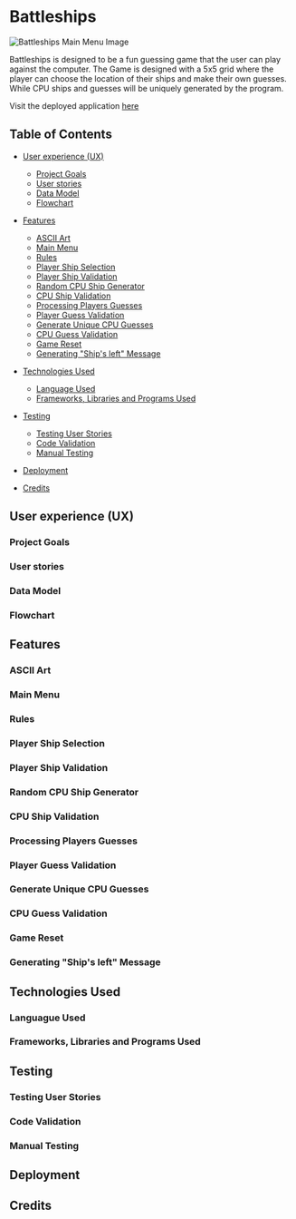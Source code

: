 # Battleships

![Battleships Main Menu Image](../Battleships/images/main_menu_img.png)

Battleships is designed to be a fun guessing game that the user can play against the computer.
The Game is designed with a 5x5 grid where the player can choose the location of their ships and make their own guesses.
While CPU ships and guesses will be uniquely generated by the program.

Visit the deployed application [here](https://battle-ships-project-65d0afe8ea39.herokuapp.com/)

## Table of Contents
- [User experience (UX)](#user-experience-ux)
    - [Project Goals](#project-goals)
    - [User stories](#user-stories)
    - [Data Model](#data-model)
    - [Flowchart](#flowchart)

- [Features](#features)
    - [ASCII Art](#ascii-art)
    - [Main Menu](#main-menu)
    - [Rules](#rules)
    - [Player Ship Selection](#player-ship-selection)
    - [Player Ship Validation](#player-ship-validation)
    - [Random CPU Ship Generator](#random-cpu-ship-generator)
    - [CPU Ship Validation](#cpu-ship-validation)
    - [Processing Players Guesses](#processing-players-guesses)
    - [Player Guess Validation](#player-guess-validation)
    - [Generate Unique CPU Guesses](#generate-unique-cpu-guesses)
    - [CPU Guess Validation](#cpu-guess-validation)
    - [Game Reset](#game-reset)
    - [Generating "Ship's left" Message](#generating-ships-left-message)

- [Technologies Used](#technologies-used)
    - [Language Used](#language-used)
    - [Frameworks, Libraries and Programs Used](#frameworks-libraries-and-programs-used)

- [Testing](#testing)
    - [Testing User Stories](#testing-user-stories)
    - [Code Validation](#code-validation)
    - [Manual Testing](#manual-testing)

- [Deployment](#deployment)

- [Credits](#credits)


## User experience (UX)

### Project Goals

### User stories

### Data Model

### Flowchart

## Features

### ASCII Art

### Main Menu

### Rules

### Player Ship Selection

### Player Ship Validation

### Random CPU Ship Generator

### CPU Ship Validation

### Processing Players Guesses

### Player Guess Validation

### Generate Unique CPU Guesses

### CPU Guess Validation

### Game Reset

### Generating "Ship's left" Message

## Technologies Used

### Languague Used

### Frameworks, Libraries and Programs Used

## Testing

### Testing User Stories

### Code Validation

### Manual Testing

## Deployment

## Credits
